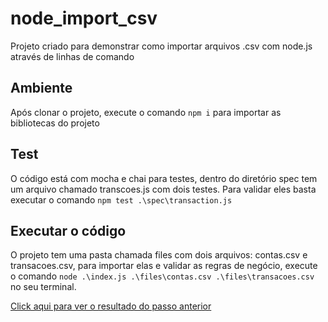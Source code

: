 # node_import_csv

Projeto criado para demonstrar como importar arquivos .csv com node.js através de linhas de comando

## Ambiente

Após clonar o projeto, execute o comando `npm i` para importar as bibliotecas do projeto

## Test

O código está com mocha e chai para testes, dentro do diretório spec tem um arquivo chamado transcoes.js com dois testes. Para validar eles basta executar o comando 
`npm test .\spec\transaction.js`

## Executar  o código

O projeto tem uma pasta chamada files com dois arquivos: contas.csv e transacoes.csv, para importar elas e validar as regras de negócio, execute o comando  `node .\index.js .\files\contas.csv .\files\transacoes.csv` no seu terminal.


[Click aqui para ver o resultado do passo anterior ](https://drive.google.com/file/d/1KspxluyQctgogj-8ZRC3dsUCGmfjYwvO/view?usp=sharing)
